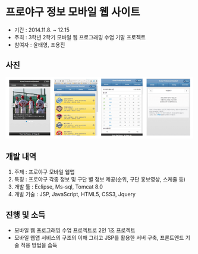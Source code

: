 # 프로야구 정보 모바일 웹 사이트
* 기간 : 2014.11.8. ~ 12.15
* 주최 : 3학년 2학기 모바일 웹 프로그래밍 수업 기말 프로젝트
* 참여자 : 윤태영, 조용진

## 사진
![결과물 사진](./image01.png)


## 개발 내역

1. 주제 : 프로야구 모바일 웹앱
2. 특징 : 프로야구 각종 정보 및 구단 별 정보 제공(순위, 구단 홍보영상, 스케줄 등)
3. 개발 툴 : Eclipse, Ms-sql, Tomcat 8.0
4. 개발 기술 : JSP, JavaScript, HTML5, CSS3, Jquery


## 진행 및 소득
* 모바일 웹 프로그래밍 수업 프로젝트로 2인 1조 프로젝트
* 모바일 웹앱 서비스의 구조의 이해 그리고 JSP를 활용한 서버 구축, 프론트엔드 기술 적용 방법을 습득 
